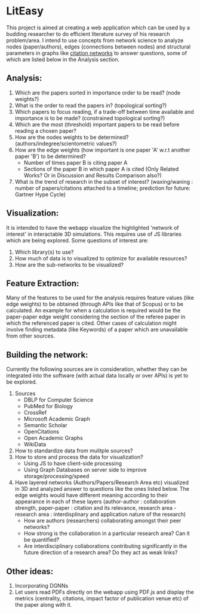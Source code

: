 # LitEasy

This project is aimed at creating a web application which can be used by a budding researcher to do efficient literature survey of his research problem/area. I intend to use concepts from network science to analyze nodes (paper/authors), edges (connections between nodes) and structural parameters in graphs like [citation networks][1] to answer questions, some of which are listed below in the Analysis section.

## Analysis:
1. Which are the papers sorted in importance order to be read? (node weights?)
2. What is the order to read the papers in? (topological sorting?)
3. Which papers to focus reading, if a trade-off between time available and importance is to be made? (constrained topological sorting?)
4. Which are the most (threshold) important papers to be read before reading a chosen paper?
5. How are the nodes weights to be determined? (authors/indegree/scientometric values?)
6. How are the edge weights (how important is one paper 'A' w.r.t another paper 'B') to be determined? 
   * Number of times paper B is citing paper A
   * Sections of the paper B in which paper A is cited (Only Related Works? Or in Discussion and Results Comparison also?)
7. What is the trend of research in the subset of interest? (waxing/waning : number of papers/citations attached to a timeline; prediction for future: Gartner Hype Cycle)

## Visualization:
It is intended to have the webapp visualize the highlighted 'network of interest' in interactable 3D simulations. This requires use of JS libraries which are being explored. Some questions of interest are:
1. Which library(s) to use?
2. How much of data is to visualized to optimize for available resources?
3. How are the sub-networks to be visualized?

## Feature Extraction:
Many of the features to be used for the analysis requires feature values (like edge weights) to be obtained (through APIs like that of Scopus) or to be calculated. An example for when a calculation is required would be the paper-paper edge weight considering the section of the referee paper in which the referenced paper is cited. Other cases of calculation might involve finding metadata (like Keywords) of a paper which are unavailable from other sources.

## Building the network:
Currently the following sources are in consideration, whether they can be integrated into the software (with actual data locally or over APIs) is yet to be explored.
1. Sources
   * DBLP for Computer Science
   * PubMed for Biology
   * CrossRef
   * Microsoft Academic Graph
   * Semantic Scholar
   * OpenCitations
   * Open Academic Graphs
   * WikiData
2. How to standardize data from mulitple sources?
3. How to store and process the data for visualization?
   * Using JS to have client-side processing
   * Using Graph Databases on server side to improve storage/processing/speed
4. Have layered networks (Authors/Papers/Research Area etc) visualized in 3D and analyzed answer to questions like the ones listed below. The edge weights would have different meaning according to their appearance in each of these layers (author-author : collaboration strength, paper-paper : citation and its relevance, research area - research area : interdisplinary and application nature of the research)
   * How are authors (researchers) collaborating amongst their peer networks?
   * How strong is the collaboration in a particular research area? Can it be quantified?
   * Are interdisciplinary collaborations contributing significantly in the future direction of a research area? Do they act as weak links?
  
## Other ideas:
1. Incorporating DGNNs
2. Let users read PDFs directly on the webapp using PDF.js and display the metrics (centrality, citations, impact factor of publication venue etc) of the paper along with it.

[1]: https://en.wikipedia.org/wiki/Citation_network "Citation Networks"